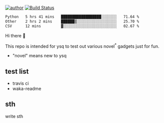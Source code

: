 [![author](https://img.shields.io/badge/author-ysq-green)](https://github.com/Yang-Shiqin)
[![Build Status](https://app.travis-ci.com/Yang-Shiqin/testall.svg?branch=main)](https://app.travis-ci.com/Yang-Shiqin/testall)

<!--START_SECTION:waka-->

```txt
Python   5 hrs 41 mins   ██████████████████░░░░░░░   71.64 %
Other    2 hrs 2 mins    ██████▒░░░░░░░░░░░░░░░░░░   25.70 %
CSV      12 mins         ▓░░░░░░░░░░░░░░░░░░░░░░░░   02.67 %
```

<!--END_SECTION:waka-->

Hi there 👋

This repo is intended for ysq to test out various novel<sup>*</sup> gadgets just for fun.

- "novel" means new to ysq

## test list
- travis ci
- waka-readme


## sth
write sth

